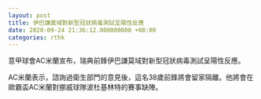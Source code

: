 ```yaml
---
layout: post
title: 伊巴謙莫域對新型冠狀病毒測試呈陽性反應
date: 2020-09-24 21:36:12.000000000 +08:00
categories: rthk
---
```


意甲球會AC米蘭宣布，瑞典前鋒伊巴謙莫域對新型冠狀病毒測試呈陽性反應。

AC米蘭表示，諮詢過衛生部門的意見後，這名38歲前鋒將會留家隔離。他將會在歐霸盃AC米蘭對挪威球隊波杜基林特的賽事缺陣。
